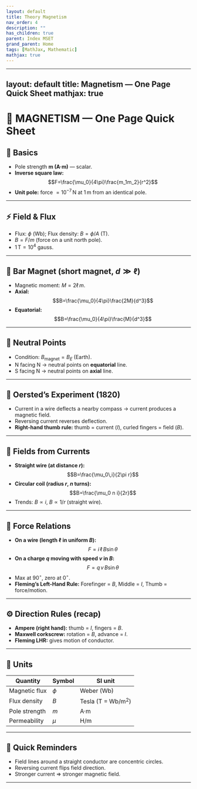 ```yaml
---
layout: default
title: Theory Magnetism
nav_order: 4
description: ""
has_children: true
parent: Index MSET
grand_parent: Home
tags: [MathJax, Mathematic]
mathjax: true
---
```

---
layout: default
title: Magnetism — One Page Quick Sheet
mathjax: true
---

# 🧲 MAGNETISM — One Page Quick Sheet

## 🧭 Basics
- Pole strength **m (A·m)** — scalar.  
- **Inverse square law:**  
  $$F=\frac{\mu_0}{4\pi}\frac{m_1m_2}{r^2}$$
- **Unit pole:** force $=10^{-7}\,\text{N}$ at $1\,\text{m}$ from an identical pole.

---

## ⚡ Field & Flux
- Flux: $\phi$ (Wb); Flux density: $B=\phi/A$ (T).  
- $B = F/m$ (force on a unit north pole).  
- $1\,\text{T}=10^4$ gauss.

---

## 💠 Bar Magnet (short magnet, $d\gg \ell$)
- Magnetic moment: $M=2\ell\,m$.  
- **Axial:**  
  $$B=\frac{\mu_0}{4\pi}\frac{2M}{d^3}$$
- **Equatorial:**  
  $$B=\frac{\mu_0}{4\pi}\frac{M}{d^3}$$

---

## 🧩 Neutral Points
- Condition: $B_{\text{magnet}}=B_E$ (Earth).  
- N facing N → neutral points on **equatorial** line.  
- S facing N → neutral points on **axial** line.

---

## 🧠 Oersted’s Experiment (1820)
- Current in a wire deflects a nearby compass → current produces a magnetic field.  
- Reversing current reverses deflection.  
- **Right-hand thumb rule:** thumb = current ($I$), curled fingers = field ($B$).

---

## 🔄 Fields from Currents
- **Straight wire (at distance $r$):**  
  $$B=\frac{\mu_0\,i}{2\pi r}$$
- **Circular coil (radius $r$, $n$ turns):**  
  $$B=\frac{\mu_0 n i}{2r}$$
- Trends: $B\propto i$, $B\propto 1/r$ (straight wire).

---

## 💪 Force Relations
- **On a wire (length $\ell$ in uniform $B$):**  
  $$F=i\,\ell\,B\sin\theta$$
- **On a charge $q$ moving with speed $v$ in $B$:**  
  $$F=q\,v\,B\sin\theta$$
- Max at $90^\circ$, zero at $0^\circ$.  
- **Fleming’s Left-Hand Rule:** Forefinger = $B$, Middle = $I$, Thumb = force/motion.

---

## ⚙️ Direction Rules (recap)

- **Ampere (right hand):** thumb = $I$, fingers = $B$.  
- **Maxwell corkscrew:** rotation = $B$, advance = $I$.  
- **Fleming LHR:** gives motion of conductor.

---

## 🧮 Units

| Quantity | Symbol | SI unit |
|---|---|---|
| Magnetic flux | $\phi$ | Weber (Wb) |
| Flux density | $B$ | Tesla (T = Wb/m$^2$) |
| Pole strength | $m$ | A·m |
| Permeability | $\mu$ | H/m |

---

## 🧾 Quick Reminders
- Field lines around a straight conductor are concentric circles.  
- Reversing current flips field direction.  
- Stronger current ⇒ stronger magnetic field.

---
